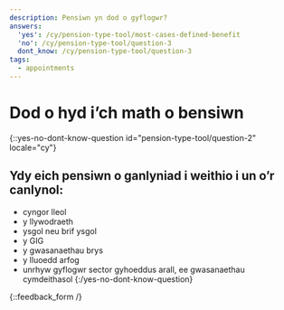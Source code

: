 ```yaml
---
description: Pensiwn yn dod o gyflogwr?
answers:
  'yes': /cy/pension-type-tool/most-cases-defined-benefit
  'no': /cy/pension-type-tool/question-3
  dont_know: /cy/pension-type-tool/question-3
tags:
  - appointments
---
```


# Dod o hyd i’ch math o bensiwn

{::yes-no-dont-know-question id="pension-type-tool/question-2" locale="cy"}
## Ydy eich pensiwn o ganlyniad i weithio i un o’r canlynol:

* cyngor lleol
* y llywodraeth
* ysgol neu brif ysgol
* y GIG
* y gwasanaethau brys
* y lluoedd arfog
* unrhyw gyflogwr sector gyhoeddus arall, ee gwasanaethau cymdeithasol
{:/yes-no-dont-know-question}

{::feedback_form /}

